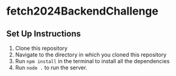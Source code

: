 # fetch2024BackendChallenge

## Set Up Instructions
1. Clone this repository
2. Navigate to the directory in which you cloned this repository
3. Run `npm install` in the terminal to install all the dependencies
4. Run `node .` to run the server.
